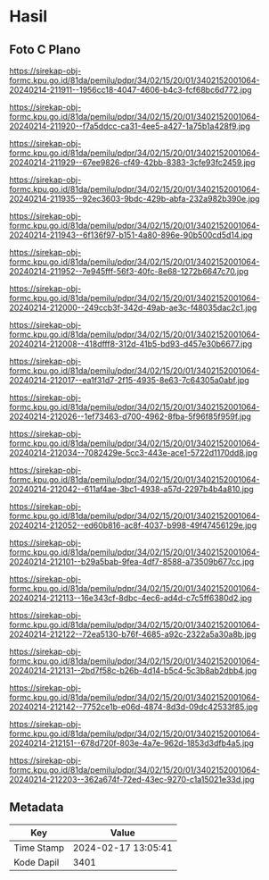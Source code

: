# Hasil

## Foto C Plano

https://sirekap-obj-formc.kpu.go.id/81da/pemilu/pdpr/34/02/15/20/01/3402152001064-20240214-211911--1956cc18-4047-4606-b4c3-fcf68bc6d772.jpg

https://sirekap-obj-formc.kpu.go.id/81da/pemilu/pdpr/34/02/15/20/01/3402152001064-20240214-211920--f7a5ddcc-ca31-4ee5-a427-1a75b1a428f9.jpg

https://sirekap-obj-formc.kpu.go.id/81da/pemilu/pdpr/34/02/15/20/01/3402152001064-20240214-211929--67ee9826-cf49-42bb-8383-3cfe93fc2459.jpg

https://sirekap-obj-formc.kpu.go.id/81da/pemilu/pdpr/34/02/15/20/01/3402152001064-20240214-211935--92ec3603-9bdc-429b-abfa-232a982b390e.jpg

https://sirekap-obj-formc.kpu.go.id/81da/pemilu/pdpr/34/02/15/20/01/3402152001064-20240214-211943--6f136f97-b151-4a80-896e-90b500cd5d14.jpg

https://sirekap-obj-formc.kpu.go.id/81da/pemilu/pdpr/34/02/15/20/01/3402152001064-20240214-211952--7e945fff-56f3-40fc-8e68-1272b6647c70.jpg

https://sirekap-obj-formc.kpu.go.id/81da/pemilu/pdpr/34/02/15/20/01/3402152001064-20240214-212000--249ccb3f-342d-49ab-ae3c-f48035dac2c1.jpg

https://sirekap-obj-formc.kpu.go.id/81da/pemilu/pdpr/34/02/15/20/01/3402152001064-20240214-212008--418dfff8-312d-41b5-bd93-d457e30b6677.jpg

https://sirekap-obj-formc.kpu.go.id/81da/pemilu/pdpr/34/02/15/20/01/3402152001064-20240214-212017--ea1f31d7-2f15-4935-8e63-7c64305a0abf.jpg

https://sirekap-obj-formc.kpu.go.id/81da/pemilu/pdpr/34/02/15/20/01/3402152001064-20240214-212026--1ef73463-d700-4962-8fba-5f96f85f959f.jpg

https://sirekap-obj-formc.kpu.go.id/81da/pemilu/pdpr/34/02/15/20/01/3402152001064-20240214-212034--7082429e-5cc3-443e-ace1-5722d1170dd8.jpg

https://sirekap-obj-formc.kpu.go.id/81da/pemilu/pdpr/34/02/15/20/01/3402152001064-20240214-212042--611af4ae-3bc1-4938-a57d-2297b4b4a810.jpg

https://sirekap-obj-formc.kpu.go.id/81da/pemilu/pdpr/34/02/15/20/01/3402152001064-20240214-212052--ed60b816-ac8f-4037-b998-49f47456129e.jpg

https://sirekap-obj-formc.kpu.go.id/81da/pemilu/pdpr/34/02/15/20/01/3402152001064-20240214-212101--b29a5bab-9fea-4df7-8588-a73509b677cc.jpg

https://sirekap-obj-formc.kpu.go.id/81da/pemilu/pdpr/34/02/15/20/01/3402152001064-20240214-212113--16e343cf-8dbc-4ec6-ad4d-c7c5ff6380d2.jpg

https://sirekap-obj-formc.kpu.go.id/81da/pemilu/pdpr/34/02/15/20/01/3402152001064-20240214-212122--72ea5130-b76f-4685-a92c-2322a5a30a8b.jpg

https://sirekap-obj-formc.kpu.go.id/81da/pemilu/pdpr/34/02/15/20/01/3402152001064-20240214-212131--2bd7f58c-b26b-4d14-b5c4-5c3b8ab2dbb4.jpg

https://sirekap-obj-formc.kpu.go.id/81da/pemilu/pdpr/34/02/15/20/01/3402152001064-20240214-212142--7752ce1b-e06d-4874-8d3d-09dc42533f85.jpg

https://sirekap-obj-formc.kpu.go.id/81da/pemilu/pdpr/34/02/15/20/01/3402152001064-20240214-212151--678d720f-803e-4a7e-962d-1853d3dfb4a5.jpg

https://sirekap-obj-formc.kpu.go.id/81da/pemilu/pdpr/34/02/15/20/01/3402152001064-20240214-212203--362a674f-72ed-43ec-9270-c1a15021e33d.jpg


## Metadata

| Key        | Value               |
| ---------- | ------------------- |
| Time Stamp | 2024-02-17 13:05:41 |
| Kode Dapil | 3401                |



